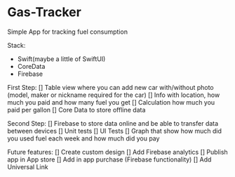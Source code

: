 # Gas-Tracker

Simple App for tracking fuel consumption

Stack:
- Swift(maybe a little of SwiftUI)
- CoreData
- Firebase

First Step:
[] Table view where you can add new car with/without photo (model, maker or nickname required for the car)
[] Info with location, how much you paid and how many fuel you get
[] Calculation how much you paid per gallon
[] Core Data to store offline data

Second Step:
[] Firebase to store data online and be able to transfer data between devices
[] Unit tests
[] UI Tests
[] Graph that show how much did you used fuel each week and how much did you pay

Future features:
[] Create custom design
[] Add Firebase analytics
[] Publish app in App store
[] Add in app purchase (Firebase functionality)
[] Add Universal Link

